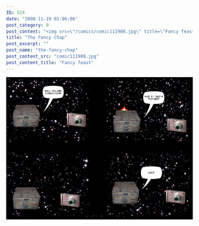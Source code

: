 ```yaml
---
ID: 524
date: "2008-11-19 01:06:06"
post_category: 0
post_content: "<img src=\"/comics/comic111908.jpg\" title=\"Fancy feast\" />"
title: "The Fancy Chap"
post_excerpt: ""
post_name: "the-fancy-chap"
post_content_src: "comic111908.jpg"
post_content_title: "Fancy feast"
---
```



[![Fancy feast](/comics-hi-res/comic111908.jpg)](/comics-hi-res/comic111908.jpg)
